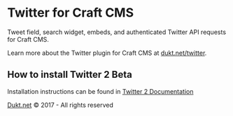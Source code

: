 # Twitter for Craft CMS

Tweet field, search widget, embeds, and authenticated Twitter API requests for Craft CMS.

Learn more about the Twitter plugin for Craft CMS at [dukt.net/twitter](https://dukt.net/twitter). 

## How to install Twitter 2 Beta

Installation instructions can be found in [Twitter 2 Documentation](https://github.com/dukt/twitter/tree/docs)

[Dukt.net](https://dukt.net/) © 2017 - All rights reserved